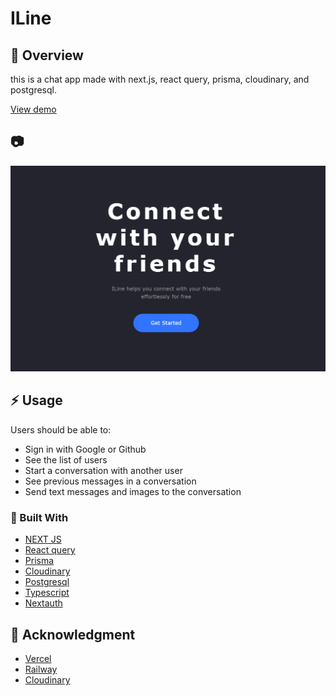 # ILine

## :beginner: Overview

this is a chat app made with next.js, react query, prisma, cloudinary, and postgresql.

[View demo](https://chat-app-phi-liard.vercel.app/)

## :camera:

![](./public/template.png)

## :zap: Usage

Users should be able to:

- Sign in with Google or Github
- See the list of users
- Start a conversation with another user
- See previous messages in a conversation
- Send text messages and images to the conversation

### :hammer: Built With

- [NEXT JS](https://nextjs.org/)
- [React query](https://tanstack.com/)
- [Prisma](https://www.prisma.io/)
- [Cloudinary](https://cloudinary.com/)
- [Postgresql](https://www.postgresql.org/)
- [Typescript](https://www.typescriptlang.org/)
- [Nextauth](https://next-auth.js.org/)

## :star2: Acknowledgment

- [Vercel](https://vercel.com/)
- [Railway](https://railway.app/)
- [Cloudinary](https://cloudinary.com/)
